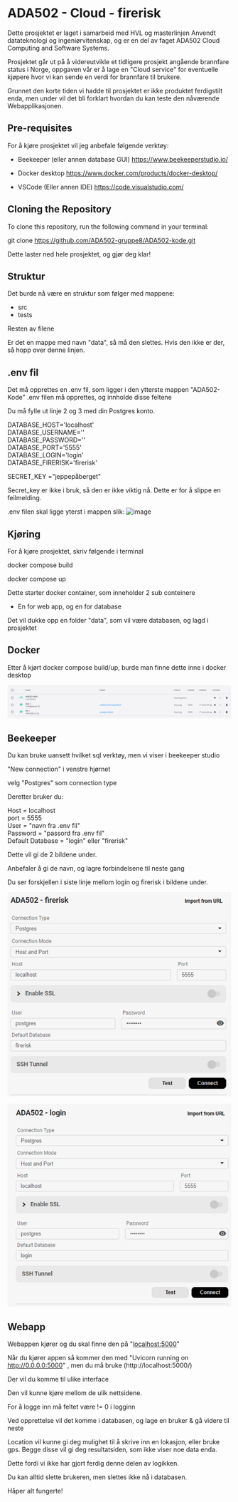 # ADA502 - Cloud - firerisk

Dette prosjektet er laget i samarbeid med HVL og masterlinjen Anvendt datateknologi og ingeniørvitenskap, og er en del av faget ADA502 Cloud Computing and Software Systems.

Prosjektet går ut på å videreutvikle et tidligere prosjekt angående brannfare status i Norge, oppgaven vår er å lage en "Cloud service" for eventuelle kjøpere hvor vi kan sende en verdi for brannfare til brukere.

Grunnet den korte tiden vi hadde til prosjektet er ikke produktet ferdigstilt enda, men under vil det bli forklart hvordan du kan teste den nåværende Webapplikasjonen.

## Pre-requisites

For å kjøre prosjektet vil jeg anbefale følgende verktøy:

- Beekeeper (eller annen database GUI)
https://www.beekeeperstudio.io/

- Docker desktop
https://www.docker.com/products/docker-desktop/

- VSCode (Eller annen IDE)
https://code.visualstudio.com/

## Cloning the Repository

To clone this repository, run the following command in your terminal:

git clone https://github.com/ADA502-gruppe8/ADA502-kode.git

Dette laster ned hele prosjektet, og gjør deg klar! 

## Struktur

Det burde nå være en struktur som følger med mappene:

-   src
-   tests

Resten av filene

Er det en mappe med navn "data", så må den slettes. Hvis den ikke er der, så hopp over denne linjen.



## .env fil

Det må opprettes en .env fil, som ligger i den ytterste mappen "ADA502-Kode"
.env filen må opprettes, og innholde disse feltene

Du må fylle ut linje 2 og 3 med din Postgres konto.

DATABASE_HOST='localhost' <br />
DATABASE_USERNAME='' <br />
DATABASE_PASSWORD='' <br />
DATABASE_PORT='5555' <br />
DATABASE_LOGIN='login' <br />
DATABASE_FIRERISK='firerisk' <br />

SECRET_KEY ="jeppepåberget"

Secret_key er ikke i bruk, så den er ikke viktig nå. Dette er for å slippe en feilmelding.

.env filen skal ligge yterst i mappen slik:
![image](https://github.com/ADA502-gruppe8/ADA502-kode/assets/122608579/3b5907f8-4dec-4ab8-92ea-6e8ae22b5d64)


## Kjøring

For å kjøre prosjektet, skriv følgende i terminal

docker compose build

docker compose up

Dette starter docker container, som inneholder 2 sub conteinere
- En for web app, og en for database

Det vil dukke opp en folder "data", som vil være databasen, og lagd i prosjektet

## Docker

Etter å kjørt docker compose build/up, burde man finne dette inne i docker desktop

![](image.png)

## Beekeeper

Du kan bruke uansett hvilket sql verktøy, men vi viser i beekeeper studio

"New connection" i venstre hjørnet

velg "Postgres" som connection type

Deretter bruker du:

Host = localhost <br />
port = 5555 <br />
User = "navn fra .env fil" <br />
Password = "passord fra .env fil" <br />
Default Database = "login" eller "firerisk" <br />

Dette vil gi de 2 bildene under. 

Anbefaler å gi de navn, og lagre forbindelsene til neste gang

Du ser forskjellen i siste linje mellom login og firerisk i bildene under.


![alt text](image-1.png)

![alt text](image-2.png)


## Webapp

Webappen kjører og du skal finne den på "[localhost:5000](http://localhost:5000/)"

Når du kjører appen så kommer den med "Uvicorn running on http://0.0.0.0:5000" , men du må bruke (http://localhost:5000/)

Der vil du komme til ulike interface

Den vil kunne kjøre mellom de ulik nettsidene.

For å logge inn må feltet være != 0 i logginn

Ved opprettelse vil det komme i databasen, og lage en bruker & gå videre til neste

Location vil kunne gi deg mulighet til å skrive inn en lokasjon, eller bruke gps.
Begge disse vil gi deg resultatsiden, som ikke viser noe data enda.

Dette fordi vi ikke har gjort ferdig denne delen av logikken.

Du kan alltid slette brukeren, men slettes ikke nå i databasen. 

Håper alt fungerte! 
